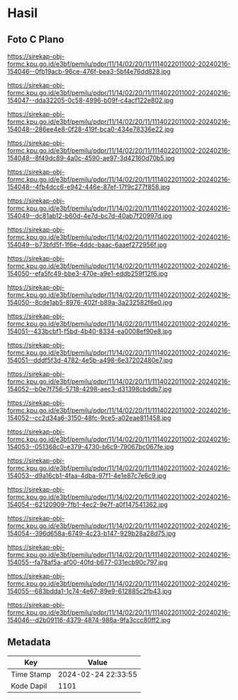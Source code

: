 # Hasil

## Foto C Plano

https://sirekap-obj-formc.kpu.go.id/e3bf/pemilu/pdpr/11/14/02/20/11/1114022011002-20240216-154046--0fb19acb-96ce-476f-bea3-5bf4e76dd828.jpg

https://sirekap-obj-formc.kpu.go.id/e3bf/pemilu/pdpr/11/14/02/20/11/1114022011002-20240216-154047--dda32205-0c58-4996-b09f-c4acf122e802.jpg

https://sirekap-obj-formc.kpu.go.id/e3bf/pemilu/pdpr/11/14/02/20/11/1114022011002-20240216-154048--286ee4e8-0f28-419f-bca0-434e78336e22.jpg

https://sirekap-obj-formc.kpu.go.id/e3bf/pemilu/pdpr/11/14/02/20/11/1114022011002-20240216-154048--8f49dc89-4a0c-4590-ae97-3d42160d70b5.jpg

https://sirekap-obj-formc.kpu.go.id/e3bf/pemilu/pdpr/11/14/02/20/11/1114022011002-20240216-154048--4fb4dcc6-e942-446e-87ef-17f9c277f858.jpg

https://sirekap-obj-formc.kpu.go.id/e3bf/pemilu/pdpr/11/14/02/20/11/1114022011002-20240216-154049--dc81ab12-b60d-4e7d-bc7d-40ab7f20997d.jpg

https://sirekap-obj-formc.kpu.go.id/e3bf/pemilu/pdpr/11/14/02/20/11/1114022011002-20240216-154049--b73bfd5f-1f6e-4ddc-baac-6aaef272956f.jpg

https://sirekap-obj-formc.kpu.go.id/e3bf/pemilu/pdpr/11/14/02/20/11/1114022011002-20240216-154050--efa5fc49-bbe3-470e-a9e1-eddb259f12f6.jpg

https://sirekap-obj-formc.kpu.go.id/e3bf/pemilu/pdpr/11/14/02/20/11/1114022011002-20240216-154050--8cde1ab5-8976-402f-b89a-3a232582f6e0.jpg

https://sirekap-obj-formc.kpu.go.id/e3bf/pemilu/pdpr/11/14/02/20/11/1114022011002-20240216-154051--433bcbf1-f5bd-4b40-8334-ea0008ef90e8.jpg

https://sirekap-obj-formc.kpu.go.id/e3bf/pemilu/pdpr/11/14/02/20/11/1114022011002-20240216-154051--dddf5f3d-4782-4e5b-a498-6e37202480e7.jpg

https://sirekap-obj-formc.kpu.go.id/e3bf/pemilu/pdpr/11/14/02/20/11/1114022011002-20240216-154052--b0e7f756-5718-4298-aec3-d31398cbddb7.jpg

https://sirekap-obj-formc.kpu.go.id/e3bf/pemilu/pdpr/11/14/02/20/11/1114022011002-20240216-154052--cc2d34a6-3150-48fc-9ce5-a02eae811458.jpg

https://sirekap-obj-formc.kpu.go.id/e3bf/pemilu/pdpr/11/14/02/20/11/1114022011002-20240216-154053--051368c0-e379-4730-b6c9-79067bc067fe.jpg

https://sirekap-obj-formc.kpu.go.id/e3bf/pemilu/pdpr/11/14/02/20/11/1114022011002-20240216-154053--d9a16cb1-4faa-4dba-97f1-4e1e87c7e6c9.jpg

https://sirekap-obj-formc.kpu.go.id/e3bf/pemilu/pdpr/11/14/02/20/11/1114022011002-20240216-154054--62120909-7fb1-4ec2-9e7f-a0f147541362.jpg

https://sirekap-obj-formc.kpu.go.id/e3bf/pemilu/pdpr/11/14/02/20/11/1114022011002-20240216-154054--396d658a-6749-4c23-b147-929b28a28d75.jpg

https://sirekap-obj-formc.kpu.go.id/e3bf/pemilu/pdpr/11/14/02/20/11/1114022011002-20240216-154055--fa78af5a-af00-40fd-b677-031ecb90c797.jpg

https://sirekap-obj-formc.kpu.go.id/e3bf/pemilu/pdpr/11/14/02/20/11/1114022011002-20240216-154055--683bdda1-1c74-4e67-89e9-612885c2fb43.jpg

https://sirekap-obj-formc.kpu.go.id/e3bf/pemilu/pdpr/11/14/02/20/11/1114022011002-20240216-154046--d2b09116-4379-4874-986a-9fa3ccc80ff2.jpg


## Metadata

| Key        | Value               |
| ---------- | ------------------- |
| Time Stamp | 2024-02-24 22:33:55 |
| Kode Dapil | 1101                |



